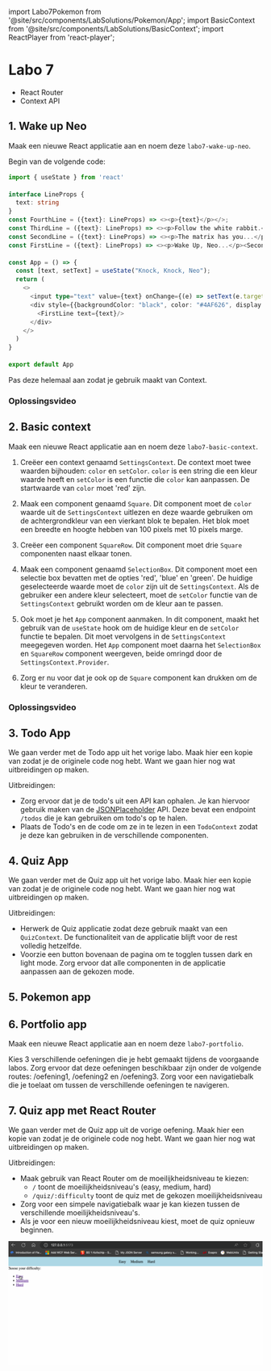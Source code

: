 import Labo7Pokemon from '@site/src/components/LabSolutions/Pokemon/App';
import BasicContext from '@site/src/components/LabSolutions/BasicContext';
import ReactPlayer from 'react-player';

# Labo 7

- React Router
- Context API

## 1. Wake up Neo

Maak een nieuwe React applicatie aan en noem deze `labo7-wake-up-neo`.

Begin van de volgende code:

```typescript codesandbox={"template": "react", "filename": "src/App.tsx"}
import { useState } from 'react'

interface LineProps {
  text: string
}
const FourthLine = ({text}: LineProps) => <><p>{text}</p></>;
const ThirdLine = ({text}: LineProps) => <><p>Follow the white rabbit.</p><FourthLine text={text}/></>;
const SecondLine = ({text}: LineProps) => <><p>The matrix has you...</p><ThirdLine text={text}/></>;
const FirstLine = ({text}: LineProps) => <><p>Wake Up, Neo...</p><SecondLine text={text}/></>

const App = () => {
  const [text, setText] = useState("Knock, Knock, Neo");
  return (
    <>
      <input type="text" value={text} onChange={(e) => setText(e.target.value)}/>
      <div style={{backgroundColor: "black", color: "#4AF626", display: "flex", flexDirection: "column", padding: 20}}> 
        <FirstLine text={text}/>
      </div>
    </>
  )
}

export default App
```

Pas deze helemaal aan zodat je gebruik maakt van Context. 

### Oplossingsvideo

<ReactPlayer controls url='https://youtu.be/lde14vFfBZU'/>

## 2. Basic context

Maak een nieuwe React applicatie aan en noem deze `labo7-basic-context`.

1. Creëer een context genaamd `SettingsContext`. De context moet twee waarden bijhouden: `color` en `setColor`. `color` is een string die een kleur waarde heeft en `setColor` is een functie die `color` kan aanpassen. De startwaarde van `color` moet 'red' zijn.

2. Maak een component genaamd `Square`. Dit component moet de `color` waarde uit de `SettingsContext` uitlezen en deze waarde gebruiken om de achtergrondkleur van een vierkant blok te bepalen. Het blok moet een breedte en hoogte hebben van 100 pixels met 10 pixels marge. 

3. Creëer een component `SquareRow`. Dit component moet drie `Square` componenten naast elkaar tonen.

4. Maak een component genaamd `SelectionBox`. Dit component moet een selectie box bevatten met de opties 'red', 'blue' en 'green'. De huidige geselecteerde waarde moet de `color` zijn uit de `SettingsContext`. Als de gebruiker een andere kleur selecteert, moet de `setColor` functie van de `SettingsContext` gebruikt worden om de kleur aan te passen.

5. Ook moet je het `App` component aanmaken. In dit component, maakt het gebruik van de `useState` hook om de huidige kleur en de `setColor` functie te bepalen. Dit moet vervolgens in de `SettingsContext` meegegeven worden. Het `App` component moet daarna het `SelectionBox` en `SquareRow` component weergeven, beide omringd door de `SettingsContext.Provider`.

6. Zorg er nu voor dat je ook op de `Square` component kan drukken om de kleur te veranderen. 

<BasicContext/>

### Oplossingsvideo

<ReactPlayer controls url='https://youtu.be/owOyNsHt800'/>

## 3. Todo App

We gaan verder met de Todo app uit het vorige labo. Maak hier een kopie van zodat je de originele code nog hebt. Want we gaan hier nog wat uitbreidingen op maken.

Uitbreidingen:
- Zorg ervoor dat je de todo's uit een API kan ophalen. Je kan hiervoor gebruik maken van de [JSONPlaceholder](https://jsonplaceholder.typicode.com/) API. Deze bevat een endpoint `/todos` die je kan gebruiken om todo's op te halen. 
- Plaats de Todo's en de code om ze in te lezen in een `TodoContext` zodat je deze kan gebruiken in de verschillende componenten.

## 4. Quiz App

We gaan verder met de Quiz app uit het vorige labo. Maak hier een kopie van zodat je de originele code nog hebt. Want we gaan hier nog wat uitbreidingen op maken.
  
Uitbreidingen:
- Herwerk de Quiz applicatie zodat deze gebruik maakt van een `QuizContext`. De functionaliteit van de applicatie blijft voor de rest volledig hetzelfde.
- Voorzie een button bovenaan de pagina om te togglen tussen dark en light mode. Zorg ervoor dat alle componenten in de applicatie aanpassen aan de gekozen mode. 

## 5. Pokemon app

<Labo7Pokemon/>

## 6. Portfolio app

Maak een nieuwe React applicatie aan en noem deze `labo7-portfolio`.

Kies 3 verschillende oefeningen die je hebt gemaakt tijdens de voorgaande labos. Zorg ervoor dat deze oefeningen beschikbaar zijn onder de volgende routes: /oefening1, /oefening2 en /oefening3. Zorg voor een navigatiebalk die je toelaat om tussen de verschillende oefeningen te navigeren.

## 7. Quiz app met React Router

We gaan verder met de Quiz app uit de vorige oefening. Maak hier een kopie van zodat je de originele code nog hebt. Want we gaan hier nog wat uitbreidingen op maken. 

Uitbreidingen:
- Maak gebruik van React Router om de moeilijkheidsniveau te kiezen:
  - `/` toont de moeilijkheidsniveau's (easy, medium, hard)
  - `/quiz/:difficulty` toont de quiz met de gekozen moeilijkheidsniveau
- Zorg voor een simpele navigatiebalk waar je kan kiezen tussen de verschillende moeilijkheidsniveau's.
- Als je voor een nieuw moeilijkheidsniveau kiest, moet de quiz opnieuw beginnen.

![Alt text](../../images/quiz.gif)